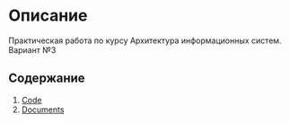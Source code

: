 # Описание
Практическая работа по курсу Архитектура информационных систем. Вариант №3 
## Содержание
1. [Code](#Код)
2. [Documents](#Документация)

